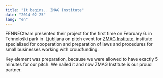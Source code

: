 ```yaml
---
title: "It begins.. ZMAG Institute"
date: "2014-02-25"
lang: "en"
---
```


FENNECteam presented their project for the first time on February 6. in Tehnološki park in  Ljubljana on pitch event for [ZMAG Institute](http://zavodzmag.si/  "Zavod ZMAG"), institute specialized for cooperation and preparation of laws and procedures for small businesses working with croudfunding.

Key element was preparation, because we were allowed to have exactly 5 minutes for our pitch. We nailed it and now ZMAG Institute is our proud partner.
